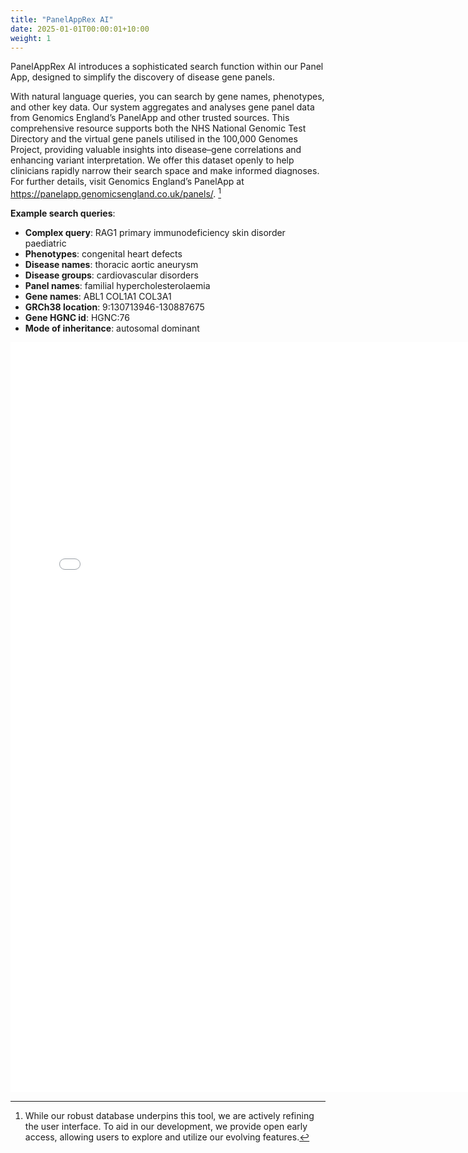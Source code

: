 ```yaml
---
title: "PanelAppRex AI"
date: 2025-01-01T00:00:01+10:00
weight: 1
---
```


PanelAppRex AI introduces a sophisticated search function within our Panel App, designed to simplify the discovery of disease gene panels.

With natural language queries, you can search by gene names, phenotypes, and other key data. Our system aggregates and analyses gene panel data from Genomics England’s PanelApp and other trusted sources. This comprehensive resource supports both the NHS National Genomic Test Directory and the virtual gene panels utilised in the 100,000 Genomes Project, providing valuable insights into disease–gene correlations and enhancing variant interpretation. We offer this dataset openly to help clinicians rapidly narrow their search space and make informed diagnoses. For further details, visit Genomics England’s PanelApp at <https://panelapp.genomicsengland.co.uk/panels/>.
[^bignote]

**Example search queries**:

- **Complex query**: RAG1 primary immunodeficiency skin disorder paediatric
- **Phenotypes**: congenital heart defects
- **Disease names**: thoracic aortic aneurysm
- **Disease groups**: cardiovascular disorders
- **Panel names**: familial hypercholesterolaemia
- **Gene names**: ABL1 COL1A1 COL3A1
- **GRCh38 location**: 9:130713946-130887675
- **Gene HGNC id**: HGNC:76
- **Mode of inheritance**: autosomal dominant

[^bignote]: While our robust database underpins this tool, we are actively refining the user interface. To aid in our development, we provide open early access, allowing users to explore and utilize our evolving features.

<!-- <img src="/images/freepik_vectorjuice/artificial-intelligence-abstract-concept-illustration-ai-machine-learning-artificial-intelligence-evolution-high-tech-cutting-edge-technology-cognitive-robotics_335657-483.jpg" alt="AI panel app" width="200" /> <!-1- Adjust the width as needed -1-> -->

<iframe height="1200" width="150%" frameborder="yes" src="/assets/panel_ai/landing_page.html"> </iframe>
